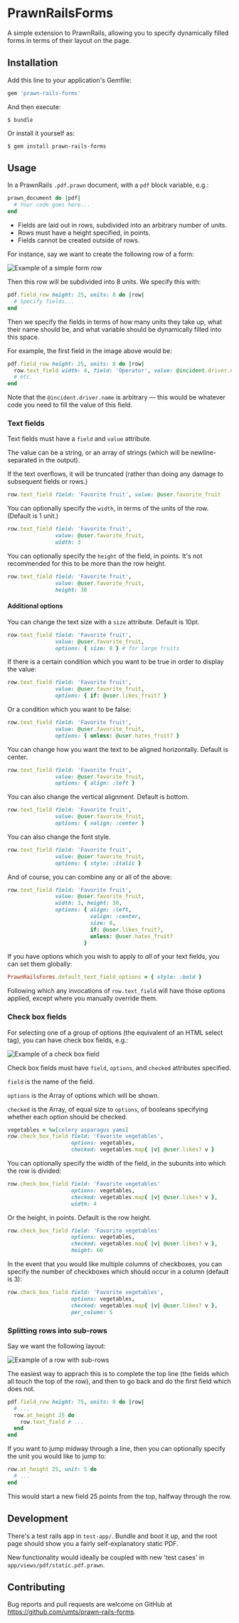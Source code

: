 # PrawnRailsForms

A simple extension to PrawnRails, allowing you to specify dynamically filled
forms in terms of their layout on the page.

## Installation

Add this line to your application's Gemfile:

```ruby
gem 'prawn-rails-forms'
```

And then execute:

    $ bundle

Or install it yourself as:

    $ gem install prawn-rails-forms

## Usage

In a PrawnRails `.pdf.prawn` document, with a `pdf` block variable, e.g.:

```ruby
prawn_document do |pdf|
  # Your code goes here...
end
```

* Fields are laid out in rows, subdivided into an arbitrary number of units.
* Rows must have a height specified, in points.
* Fields cannot be created outside of rows.

For instance, say we want to create the following row of a form:

![Example of a simple form row][1]

Then this row will be subdivided into 8 units. We specify this with:

```ruby
pdf.field_row height: 25, units: 8 do |row|
  # Specify fields...
end
```

Then we specify the fields in terms of how many units they take up, what their
name should be, and what variable should be dynamically filled into this space.

For example, the first field in the image above would be:

```ruby
pdf.field_row height: 25, units: 8 do |row|
  row.text_field width: 4, field: 'Operator', value: @incident.driver.name
  # etc.
end
```

Note that the `@incident.driver.name` is arbitrary — this would be whatever code
you need to fill the value of this field.

### Text fields

Text fields must have a `field` and `value` attribute.

The value can be a string, or an array of strings (which will be
newline-separated in the output).

If the text overflows, it will be truncated (rather than doing any damage to
subsequent fields or rows.)

```ruby
row.text_field field: 'Favorite fruit', value: @user.favorite_fruit
```

You can optionally specify the `width`, in terms of the units of the row.
(Default is 1 unit.)

```ruby
row.text_field field: 'Favorite fruit',
               value: @user.favorite_fruit,
               width: 3
```

You can optionally specify the `height` of the field, in points. It's not
recommended for this to be more than the row height.

```ruby
row.text_field field: 'Favorite fruit',
               value: @user.favorite_fruit,
               height: 30
```

#### Additional options

You can change the text size with a `size` attribute. Default is 10pt.

```ruby
row.text_field field: 'Favorite fruit',
               value: @user.favorite_fruit,
               options: { size: 8 } # for large fruits
```

If there is a certain condition which you want to be true in order to display
the value:

```ruby
row.text_field field: 'Favorite fruit',
               value: @user.favorite_fruit,
               options: { if: @user.likes_fruit? }
```

Or a condition which you want to be false:

```ruby
row.text_field field: 'Favorite fruit',
               value: @user.favorite_fruit,
               options: { unless: @user.hates_fruit? }
```

You can change how you want the text to be aligned horizontally. Default is
center.

```ruby
row.text_field field: 'Favorite fruit',
               value: @user.favorite_fruit,
               options: { align: :left }
```

You can also change the vertical alignment. Default is bottom.

```ruby
row.text_field field: 'Favorite fruit',
               value: @user.favorite_fruit,
               options: { valign: :center }
```

You can also change the font style.

```ruby
row.text_field field: 'Favorite fruit',
               value: @user.favorite_fruit,
               options: { style: :italic }
```

And of course, you can combine any or all of the above:

```ruby
row.text_field field: 'Favorite fruit',
               value: @user.favorite_fruit,
               width: 3, height: 30,
               options: { align: :left,
                          valign: :center,
                          size: 8,
                          if: @user.likes_fruit?,
                          unless: @user.hates_fruit?
                        }
```

If you have options which you wish to apply to *all* of your text fields, you
can set them globally:

```ruby
PrawnRailsForms.default_text_field_options = { style: :bold }
```

Following which any invocations of `row.text_field` will have those options
applied, except where you manually override them.

### Check box fields

For selecting one of a group of options (the equivalent of an HTML select tag),
you can have check box fields, e.g.:

![Example of a check box field][2]

Check box fields must have `field`, `options`, and `checked` attributes
specified.

`field` is the name of the field.

`options` is the Array of options which will be shown.

`checked` is the Array, of equal size to `options`, of booleans specifying
whether each option should be checked.

```ruby
vegetables = %w[celery asparagus yams]
row.check_box_field field: 'Favorite vegetables',
                    options: vegetables,
                    checked: vegetables.map{ |v| @user.likes? v }
```

You can optionally specify the width of the field, in the subunits into which
the row is divided:

```ruby
row.check_box_field field: 'Favorite vegetables'
                    options: vegetables,
                    checked: vegetables.map{ |v| @user.likes? v },
                    width: 4
```

Or the height, in points. Default is the row height.

```ruby
row.check_box_field field: 'Favorite vegetables'
                    options: vegetables,
                    checked: vegetables.map{ |v| @user.likes? v },
                    height: 60
```

In the event that you would like multiple columns of checkboxes, you can specify
the number of checkboxes which should occur in a column (default is 3):

```ruby
row.check_box_field field: 'Favorite vegetables',
                    options: vegetables,
                    checked: vegetables.map{ |v| @user.likes? v },
                    per_column: 5
```

### Splitting rows into sub-rows

Say we want the following layout:

![Example of a row with sub-rows][3]

The easiest way to apprach this is to complete the top line (the fields which
all touch the top of the row), and then to go back and do the first field which
does not.

```ruby
pdf.field_row height: 75, units: 8 do |row|
  # ...
  row.at_height 25 do
    row.text_field # ...
  end
end
```

If you want to jump midway through a line, then you can optionally specify the
unit you would like to jump to:

```ruby
row.at_height 25, unit: 5 do
  # ...
end
```

This would start a new field 25 points from the top, halfway through the row.

## Development

There's a test rails app in `test-app/`. Bundle and boot it up, and the root
page should show you a fairly self-explanatory static PDF.

New functionality would ideally be coupled with new 'test cases' in
`app/views/pdf/static.pdf.prawn`.

## Contributing

Bug reports and pull requests are welcome on GitHub at 
https://github.com/umts/prawn-rails-forms.

[1]: https://cloud.githubusercontent.com/assets/3988134/26561634/e6028f68-448d-11e7-800a-93e3aca2db6a.png
[2]: https://cloud.githubusercontent.com/assets/3988134/26561635/e603f628-448d-11e7-8af8-6ced6a729cd5.png
[3]: https://cloud.githubusercontent.com/assets/3988134/26561633/e601874e-448d-11e7-8951-2f8627285a63.png
